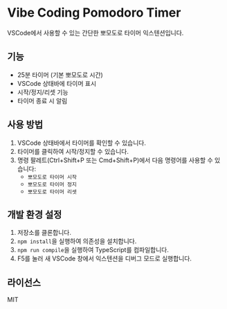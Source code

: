 # Vibe Coding Pomodoro Timer

VSCode에서 사용할 수 있는 간단한 뽀모도로 타이머 익스텐션입니다.

## 기능

- 25분 타이머 (기본 뽀모도로 시간)
- VSCode 상태바에 타이머 표시
- 시작/정지/리셋 기능
- 타이머 종료 시 알림

## 사용 방법

1. VSCode 상태바에서 타이머를 확인할 수 있습니다.
2. 타이머를 클릭하여 시작/정지할 수 있습니다.
3. 명령 팔레트(Ctrl+Shift+P 또는 Cmd+Shift+P)에서 다음 명령어를 사용할 수 있습니다:
   - `뽀모도로 타이머 시작`
   - `뽀모도로 타이머 정지`
   - `뽀모도로 타이머 리셋`

## 개발 환경 설정

1. 저장소를 클론합니다.
2. `npm install`을 실행하여 의존성을 설치합니다.
3. `npm run compile`을 실행하여 TypeScript를 컴파일합니다.
4. F5를 눌러 새 VSCode 창에서 익스텐션을 디버그 모드로 실행합니다.

## 라이선스

MIT

